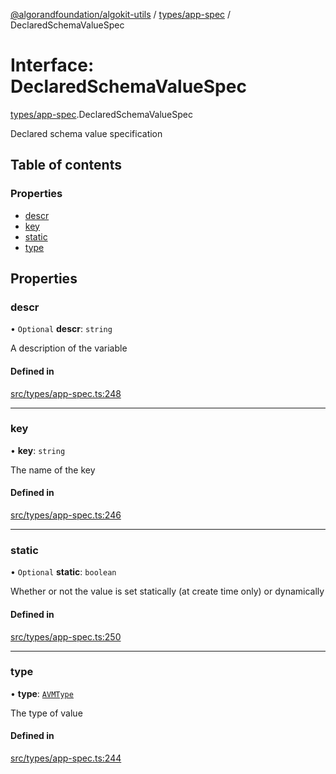 [@algorandfoundation/algokit-utils](../README.md) / [types/app-spec](../modules/types_app_spec.md) / DeclaredSchemaValueSpec

# Interface: DeclaredSchemaValueSpec

[types/app-spec](../modules/types_app_spec.md).DeclaredSchemaValueSpec

Declared schema value specification

## Table of contents

### Properties

- [descr](types_app_spec.DeclaredSchemaValueSpec.md#descr)
- [key](types_app_spec.DeclaredSchemaValueSpec.md#key)
- [static](types_app_spec.DeclaredSchemaValueSpec.md#static)
- [type](types_app_spec.DeclaredSchemaValueSpec.md#type)

## Properties

### descr

• `Optional` **descr**: `string`

A description of the variable

#### Defined in

[src/types/app-spec.ts:248](https://github.com/algorandfoundation/algokit-utils-ts/blob/main/src/types/app-spec.ts#L248)

___

### key

• **key**: `string`

The name of the key

#### Defined in

[src/types/app-spec.ts:246](https://github.com/algorandfoundation/algokit-utils-ts/blob/main/src/types/app-spec.ts#L246)

___

### static

• `Optional` **static**: `boolean`

Whether or not the value is set statically (at create time only) or dynamically

#### Defined in

[src/types/app-spec.ts:250](https://github.com/algorandfoundation/algokit-utils-ts/blob/main/src/types/app-spec.ts#L250)

___

### type

• **type**: [`AVMType`](../modules/types_app_spec.md#avmtype)

The type of value

#### Defined in

[src/types/app-spec.ts:244](https://github.com/algorandfoundation/algokit-utils-ts/blob/main/src/types/app-spec.ts#L244)
